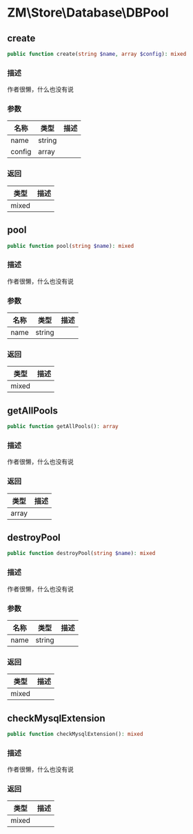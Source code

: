 # ZM\Store\Database\DBPool

## create

```php
public function create(string $name, array $config): mixed
```

### 描述

作者很懒，什么也没有说

### 参数

| 名称 | 类型 | 描述 |
| -------- | ---- | ----------- |
| name | string |  |
| config | array |  |

### 返回

| 类型 | 描述 |
| ---- | ----------- |
| mixed |  |


## pool

```php
public function pool(string $name): mixed
```

### 描述

作者很懒，什么也没有说

### 参数

| 名称 | 类型 | 描述 |
| -------- | ---- | ----------- |
| name | string |  |

### 返回

| 类型 | 描述 |
| ---- | ----------- |
| mixed |  |


## getAllPools

```php
public function getAllPools(): array
```

### 描述

作者很懒，什么也没有说

### 返回

| 类型 | 描述 |
| ---- | ----------- |
| array |  |


## destroyPool

```php
public function destroyPool(string $name): mixed
```

### 描述

作者很懒，什么也没有说

### 参数

| 名称 | 类型 | 描述 |
| -------- | ---- | ----------- |
| name | string |  |

### 返回

| 类型 | 描述 |
| ---- | ----------- |
| mixed |  |


## checkMysqlExtension

```php
public function checkMysqlExtension(): mixed
```

### 描述

作者很懒，什么也没有说

### 返回

| 类型 | 描述 |
| ---- | ----------- |
| mixed |  |
